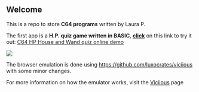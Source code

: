 ## Welcome

This is a repo to store **C64 programs** written by Laura P.

The first app is a **H.P. quiz game written in BASIC**, [**click**](https://htmlpreview.github.io/?https://github.com/zeratulok/c64/blob/main/LoliC64.html) on this link to try it out: [C64 HP House and Wand quiz online demo](https://htmlpreview.github.io/?https://github.com/zeratulok/c64/blob/main/LoliC64.html)

![](c64_harry_potter_quiz.gif)

The browser emulation is done using https://github.com/luxocrates/viciious with some minor changes.

For more information on how the emulator works, visit the [Viciious](https://github.com/luxocrates/viciious) page
